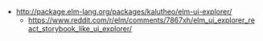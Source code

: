 - http://package.elm-lang.org/packages/kalutheo/elm-ui-explorer/
  - https://www.reddit.com/r/elm/comments/7867xh/elm_ui_explorer_react_storybook_like_ui_explorer/
